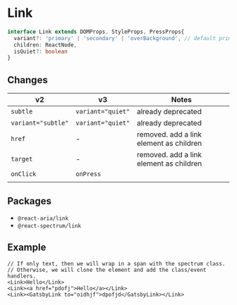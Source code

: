 # Link

```typescript
interface Link extends DOMProps, StyleProps, PressProps{
  variant?: 'primary' | 'secondary' | 'overBackground', // default primary
  children: ReactNode,
  isQuiet?: boolean
}
```

## Changes
| **v2**                   | **v3**                  | **Notes**                               |
| ------------------------ | ----------------------- | --------------------------------------- |
| `subtle`                 | `variant="quiet"`       | already deprecated                      |
| `variant="subtle"`       | `variant="quiet"`       | already deprecated                      |
| `href`                   | -                       | removed. add a link element as children |
| `target`                 | -                       | removed. add a link element as children |
| `onClick`                | `onPress`               |                                         |
|                          |                         |                                         |

## Packages
- `@react-aria/link`
- `@react-spectrum/link`

## Example
    // If only text, then we will wrap in a span with the spectrum class.
    // Otherwise, we will clone the element and add the class/event handlers.
    <Link>Hello</Link>
    <Link><a href="pdofj">Hello</a></Link>
    <Link><GatsbyLink to="oidhjf">dpofjd</GatsbyLink></Link>

